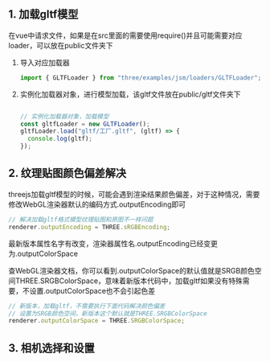 ## 1. 加载gltf模型

在vue中请求文件，如果是在src里面的需要使用require()并且可能需要对应loader，可以放在public文件夹下

1. 导入对应加载器

   ```js
   import { GLTFLoader } from "three/examples/jsm/loaders/GLTFLoader";
   ```

2. 实例化加载器对象，进行模型加载，该gltf文件放在public/gltf文件夹下

   ```js
   
   // 实例化加载器对象，加载模型
   const gltfLoader = new GLTFLoader();
   gltfLoader.load("gltf/工厂.gltf", (gltf) => {
     console.log(gltf);
   });
   ```

## 2. 纹理贴图颜色偏差解决

threejs加载gltf模型的时候，可能会遇到渲染结果颜色偏差，对于这种情况，需要修改WebGL渲染器默认的编码方式.outputEncoding即可

```js
// 解决加载gltf格式模型纹理贴图和原图不一样问题
renderer.outputEncoding = THREE.sRGBEncoding;
```

最新版本属性名字有改变，渲染器属性名.outputEncoding已经变更为.outputColorSpace

查WebGL渲染器文档，你可以看到.outputColorSpace的默认值就是SRGB颜色空间THREE.SRGBColorSpace，意味着新版本代码中，加载gltf如果没有特殊需要，不设置.outputColorSpace也不会引起色差

```js
// 新版本，加载gltf，不需要执行下面代码解决颜色偏差
// 设置为SRGB颜色空间，新版本这个默认就是THREE.SRGBColorSpace
renderer.outputColorSpace = THREE.SRGBColorSpace;
```

## 3. 相机选择和设置